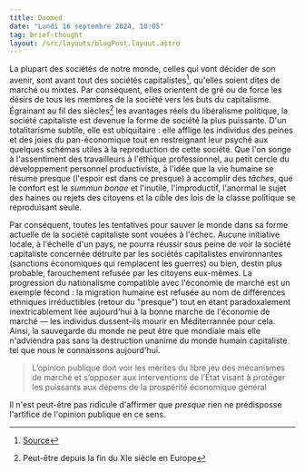 ```yaml
---
title: Doomed
date: "Lundi 16 septembre 2024, 10:05"
tag: brief-thought
layout: /src/layouts/blogPost.layout.astro
---
```


La plupart des sociétés de notre monde, celles qui vont décider de son avenir, sont avant tout des sociétés capitalistes[^1], qu'elles soient dites de marché ou mixtes. Par conséquent, elles orientent de gré ou de force les désirs de tous les membres de la société vers les buts du capitalisme. Égrainant au fil des siècles[^2] les avantages réels du libéralisme politique, la société capitaliste est devenue la forme de société la plus puissante. D'un totalitarisme subtile, elle est ubiquitaire : elle afflige les individus des peines et des joies du pan-économique tout en restreignant leur psyché aux quelques schémas utiles à la reproduction de cette société. Que l'on songe à l'assentiment des travailleurs à l'éthique professionnel, au petit cercle du développement personnel productiviste, à l'idée que la vie humaine se résume presque (l'espoir est dans ce presque) à accomplir des _tâches_, que le confort est le _summun bonae_ et l'inutile, l'improductif, l'anormal le sujet des haines ou rejets des citoyens et la cible des lois de la classe politique se reproduisant seule.

Par conséquent, toutes les tentatives pour sauver le monde dans sa forme actuelle de la société capitaliste sont vouées à l'échec. Aucune initiative locale, à l'échelle d'un pays, ne pourra réussir sous peine de voir la société capitaliste concernée détruite par les sociétés capitalistes environnantes (sanctions économiques qui remplacent les guerres) ou bien, destin plus probable, farouchement refusée par les citoyens eux-mêmes. La progression du nationalisme compatible avec l'économie de marché est un exemple fécond : la migration humaine est refusée au nom de différences ethniques irréductibles (retour du "presque") tout en étant paradoxalement inextricablement liée aujourd'hui à la bonne marche de l'économie de marché — les individus dussent-ils mourir en Méditerrannée pour cela. Ainsi, la sauvegarde du monde ne peut être que mondiale mais elle n'adviendra pas sans la destruction unanime du monde humain capitaliste tel que nous le connaissons aujourd'hui.

> L’opinion publique doit voir les mérites du libre jeu des mécanismes de marché et s’opposer aux interventions de l’État visant à protéger les puissants aux dépens de la prospérité économique général

Il n'est peut-être pas ridicule d'affirmer que _presque_ rien ne prédisposse l'artifice de l'opinion publique en ce sens.

[^1]: [Source](https://www.datapandas.org/ranking/capitalist-countries)
[^2]: Peut-être depuis la fin du XIe siècle en Europe
